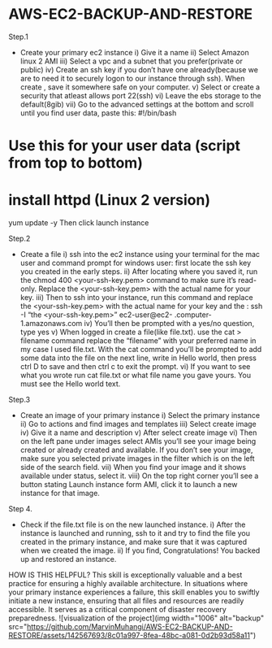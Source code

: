 # AWS-EC2-BACKUP-AND-RESTORE
Step.1
-	Create your primary ec2 instance 
i)	Give it a name
ii)	Select Amazon linux 2 AMI
iii)	Select a vpc and a subnet that you prefer(private or public)
iv)	Create an ssh key if you don’t have one already(because we are to need it to securely logon to our instance through ssh). When create , save it somewhere safe on your computer.
v)	Select or create a security that atleast allows port 22(ssh)
vi)	Leave the ebs storage to the default(8gib)
vii)	Go to the advanced settings at the bottom and scroll until you find user data, paste this: #!/bin/bash
# Use this for your user data (script from top to bottom)
# install httpd (Linux 2 version)
yum update -y
Then click launch instance

Step.2
-	Create a file 
i)	ssh into the ec2 instance using your terminal for the mac user and command prompt for windows user: first locate the ssh key you created in the early steps.
ii)	After locating where you saved it, run the chmod 400 <your-ssh-key.pem> command to make sure it’s read-only. Replace the <your-ssh-key.pem> with the actual name for your key.
iii)	Then to ssh into your instance, run this command and replace the <your-ssh-key.pem> with the actual name for your key and the <public- ip-address>: 
ssh -I “the <your-ssh-key.pem>” ec2-user@ec2- <public-ip-address>.computer-1.amazonaws.com
iv)	You’ll then be prompted with a yes/no question, type yes
v)	When logged in create a file(like file.txt). use the cat > filename command replace the “filename” with your preferred name in my case I used file.txt. With the cat command you’ll be prompted to add some data into the file on the next line, write in Hello world, then press ctrl D to save and then ctrl c to exit the prompt.
vi)	If you want to see what you wrote run cat file.txt or what file name you gave yours. You must see the Hello world text.

Step.3
-	Create an image of your primary instance
i)	Select the primary instance 
ii)	Go to actions and find images and templates
iii)	Select create image
iv)	Give it a name and description
v)	After select create image
vi)	Then on the left pane under images select AMIs you’ll see your image being created or already created and available. If you don’t see your image, make sure you selected private images in the filter which is on the left side of the search field.
vii)	When you find your image and it shows available under status, select it.
viii)	On the top right corner you’ll see a button stating Launch instance form AMI, click it to launch a new instance for that image.

Step 4.
-	Check if the file.txt file is on the new launched instance.
i)	After the instance is launched and running, ssh to it and try to find the file you created in the primary instance, and make sure that it was captured when we created the image.
ii)	If you find, Congratulations! You backed up and restored an instance.


HOW IS THIS HELPFUL?
This skill is exceptionally valuable and a best practice for ensuring a highly available architecture. In situations where your primary instance experiences a failure, this skill enables you to swiftly initiate a new instance, ensuring that all files and resources are readily accessible. It serves as a critical component of disaster recovery preparedness.
![visualization of the project](img width="1006" alt="backup" src="https://github.com/MarvinMuhangi/AWS-EC2-BACKUP-AND-RESTORE/assets/142567693/8c01a997-8fea-48bc-a081-0d2b93d58a11")

